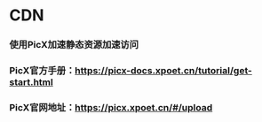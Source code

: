 # CDN
### 使用PicX加速静态资源加速访问
### PicX官方手册：https://picx-docs.xpoet.cn/tutorial/get-start.html
### PicX官网地址：https://picx.xpoet.cn/#/upload
